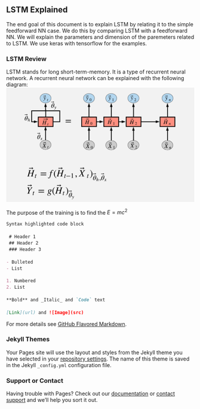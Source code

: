 ## LSTM Explained

The end goal of this document is to explain LSTM by relating it to the simple feedforward NN case. We do this by comparing LSTM with a feedforward NN. We will explain the parameters and dimension of the paremeters related to LSTM. We use keras with tensorflow for the examples.

### LSTM Review

LSTM stands for long short-term-memory. It is a type of recurrent neural network. A recurrent neural network can be explained with the following diagram:
![title](data/recurrentnnc.PNG)


The purpose of the training is to find the 
$E = mc^2$

```markdown
Syntax highlighted code block

 # Header 1
 ## Header 2
 ### Header 3

- Bulleted
- List

1. Numbered
2. List

**Bold** and _Italic_ and `Code` text

[Link](url) and ![Image](src)
```

For more details see [GitHub Flavored Markdown](https://guides.github.com/features/mastering-markdown/).

### Jekyll Themes

Your Pages site will use the layout and styles from the Jekyll theme you have selected in your [repository settings](https://github.com/diegoorellanaga/LSTM/settings). The name of this theme is saved in the Jekyll `_config.yml` configuration file.

### Support or Contact

Having trouble with Pages? Check out our [documentation](https://help.github.com/categories/github-pages-basics/) or [contact support](https://github.com/contact) and we’ll help you sort it out.
